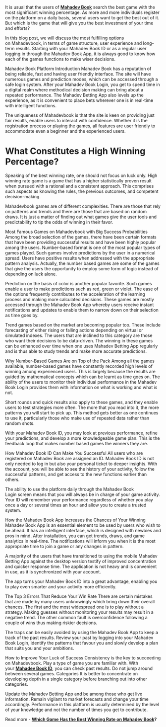 It is usual that the users of **[Mahadev Book](https://mahadevbookid.ind.in/)** search the best game with the most significant winning percentage. As more and more individuals register on the platform on a daily basis, several users want to get the best out of it. But which is the game that will give you the best investment of your time and efforts?

In this blog post, we will discuss the most fulfilling options on Mahadevbook, in terms of game structure, user experience and long-term results. Starting with your Mahadev Book ID or as a regular user logging in through the Mahadev Book App, it is always good to know how each of the games functions to make wiser decisions.

Mahadev Book Platform Introduction
Mahadev Book has a reputation of being reliable, fast and having user friendly interface. The site will have numerous games and prediction modes, which can be accessed through a safe login system. After your Mahadev Book Login, you get to spend time in a digital realm where methodical decision making can bring about a repeated performance. The Mahadev Betting App also levels up the experience, as it is convenient to place bets wherever one is in real-time with intelligent functions.

The uniqueness of Mahadevbook is that the site is keen on providing just fair results, enable users to interact with confidence. Whether it is the registration process or playing the games, all features are user friendly to accommodate even a beginner and the experienced users.

# What Constitutes a High Winning Percentage?
Speaking of the best winning rate, one should not focus on luck only. High winning rate game is a game that has a higher statistically proven result when pursued with a rational and a consistent approach. This comprises such aspects as knowing the rules, the previous outcomes, and competent decision-making.

Mahadevbook games are of different complexities. There are those that rely on patterns and trends and there are those that are based on random draws. It is just a matter of finding out what games give the user tools and predictability to tip the odds of winning in their favor.

Most Famous Games on Mahadevbook with Big Success Probabilities
Among the broad selection of the games, there have been certain formats that have been providing successful results and have been highly popular among the users. Number-based format is one of the most popular types of games played. Such games involve predictions by the user in a numerical spread. Users have positive results when addressed with the appropriate pattern analysis. Actually, the number based games are some of the games that give the users the opportunity to employ some form of logic instead of depending on luck alone.

Prediction on the basis of color is another popular favorite. Such games enable a user to make predictions such as red, green or violet. The ease of the options frequently contributes to the acceleration of the learning process and making more calculated decisions. These games are mostly accessed through the Mahadev Book App whereby users receive instant notifications and updates to enable them to narrow down on their selection as time goes by.

Trend games based on the market are becoming popular too. These include forecasting of either rising or falling actions depending on virtual or simulated indexes. The users that are inclined to this category are those who want their decisions to be data-driven. The winning in these games can be enhanced over time when one uses Mahadev Betting App regularly and is thus able to study trends and make more accurate predictions.

Why Number-Based Games Are on Top of the Pack
Among all the games available, number-based games have constantly recorded high levels of winning among experienced users. This is largely because the results are guided by mathematical concepts which can be learnt as time goes on. The ability of the users to monitor their individual performance in the Mahadev Book Login provides them with information on what is working and what is not.

Short rounds and quick results also apply to these games, and they enable users to test strategies more often. The more that you read into it, the more patterns you will start to pick up. This method gets better as one continues to use it, particularly those who make use of repeated data rather than random shots.

With your Mahadev Book ID, you may look at previous performance, refine your predictions, and develop a more knowledgeable game plan. This is the feedback loop that makes number based games the winners they are.

How Mahadev Book ID Can Make You Successful
All users who are registered on Mahadev Book are assigned an ID. Mahadev Book ID is not only needed to log in but also your personal ticket to deeper insights. With the account, you will be able to see the history of your activity, follow the successful patterns, and get access to the new functions earlier than others.

The ability to use the platform daily through the Mahadev Book Login screen means that you will always be in charge of your game activity. Your ID will remember your performance regardless of whether you play once a day or several times an hour and allow you to create a trusted system.

How the Mahadev Book App Increases the Chances of Your Winning
Mahadev Book App is an essential element to be used by users who wish to be ahead. It has an intelligent interface, which is designed with newbies and pros in mind. After installation, you can get trends, draws, and game analytics in real-time. The notifications will inform you when it is the most appropriate time to join a game or any changes in pattern.

A majority of the users that have transitioned to using the mobile Mahadev Betting App against the desktop version testify of improved concentration and quicker response time. The application is not heavy and is convenient in use, as it is synchronized with your account.

The app turns your Mahadev Book ID into a great advantage, enabling you to play even smarter and your activity more efficiently.

The Top 3 Errors That Reduce Your Win Rate
There are certain mistakes that are made by many users unknowingly which bring down their overall chances. The first and the most widespread one is to play without a strategy. Making guesses without monitoring your results may result in a negative trend. The other common fault is overconfidence following a couple of wins thus making riskier decisions.

The traps can be easily avoided by using the Mahadev Book App to keep a track of the past results. Review your past by logging into your Mahadev Book Login, identify the patterns that favour you and slowly develop a plan that suits you and your ambitions.

How to Improve Your Luck of Success
Consistency is the key to succeeding on Mahadevbook. Play a type of game you are familiar with. With your **[Mahadev Book ID](https://mahadevbookid.ind.in/)**, you can check past results. Do not jump around between several games. Categories It is better to concentrate on developing depth in a single category before branching out into other categories.

Update the Mahadev Betting App and be among those who get live information. Remain vigilant to market forecasts and change your time accordingly. Performance in this platform is usually determined by the level of your knowledge and not the number of times you get to contribute.

Read more - **[Which Game Has the Best Winning Rate on Mahadev Book](https://mahadevbookid.ind.in/)?**
